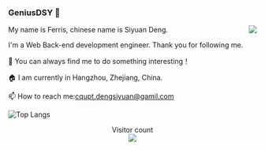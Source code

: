 ### GeniusDSY 👋

<img align="right" src="https://github-readme-stats.vercel.app/api?username=geniusdsy&show_icons=true&icon_color=0366d6&text_color=24292e&bg_color=ffffff&hide_title=true" />

My name is Ferris, chinese name is Siyuan Deng.

I'm a Web Back-end development engineer. Thank you for following me.

👯 You can always find me to do something interesting！

🏠 I am currently in Hangzhou, Zhejiang, China.

📫 How to reach me:cqupt.dengsiyuan@gamil.com

<img
  alt="Top Langs"
  src="https://github-readme-stats.vercel.app/api/top-langs/?username=geniusdsy"
/>

<p align="center">
  Visitor count<br>
  <img src="https://profile-counter.glitch.me/GeniusDSY/count.svg" />
</p>

<!--
Here are some ideas to get you started:
- 🔭 I’m currently working on ...
- 🌱 I’m currently learning ...
- 👯 I’m looking to collaborate on ...
- 🤔 I’m looking for help with ...
- 💬 Ask me about ...
- 📫 How to reach me: ...
- 😄 Pronouns: ...
- ⚡ Fun fact: ...
-->
